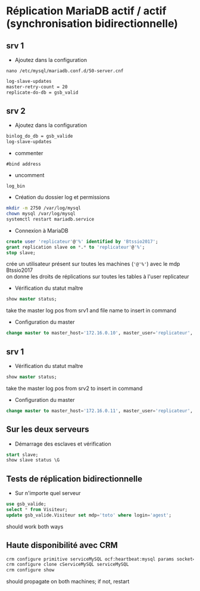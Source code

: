 # Réplication MariaDB actif / actif (synchronisation bidirectionnelle)

## srv 1
- Ajoutez dans la configuration
```
nano /etc/mysql/mariadb.conf.d/50-server.cnf
```
```bash
log-slave-updates
master-retry-count = 20
replicate-do-db = gsb_valid
```

## srv 2
- Ajoutez dans la configuration
```bash
binlog_do_db = gsb_valide
log-slave-updates
```
- commenter
```
#bind address
```
- uncomment
```
log_bin
```

- Création du dossier log et permissions
```bash
mkdir -m 2750 /var/log/mysql
chown mysql /var/log/mysql
systemctl restart mariadb.service
```

- Connexion à MariaDB
```sql
create user 'replicateur'@'%' identified by 'Btssio2017';
grant replication slave on *.* to 'replicateur'@'%';
stop slave;
```
crée un utilisateur présent sur toutes les machines (`'@'%'`) avec le mdp Btssio2017  
on donne les droits de réplications sur toutes les tables à l'user replicateur  

- Vérification du statut maître
```sql
show master status;
```
take the master log pos from srv1 and file name to insert in command

- Configuration du master
```sql
change master to master_host='172.16.0.10', master_user='replicateur', master_password='Btssio2017', master_log_file='mysql-bin.000002', master_log_pos=328;
```

## srv 1
- Vérification du statut maître
```sql
show master status;
```
take the master log pos from srv2 to insert in command

- Configuration du master
```sql
change master to master_host='172.16.0.11', master_user='replicateur', master_password='Btssio2017', master_log_file='mysql-bin.000002', master_log_pos=342;
```

## Sur les deux serveurs
- Démarrage des esclaves et vérification
```sql
start slave;
show slave status \G
```

## Tests de réplication bidirectionnelle
- Sur n'importe quel serveur
```sql
use gsb_valide;
select * from Visiteur;
update gsb_valide.Visiteur set mdp='toto' where login='agest';
```
should work both ways

## Haute disponibilité avec CRM
```bash
crm configure primitive serviceMySQL ocf:heartbeat:mysql params socket=/var/run/mysqld/mysqld.sock
crm configure clone cServiceMySQL serviceMySQL
crm configure show
```
should propagate on both machines; if not, restart
